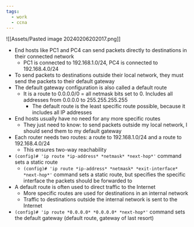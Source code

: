 ```yaml
---
tags:
  - work
  - ccna
---
```

![[Assets/Pasted image 20240206202017.png]]
- End hosts like PC1 and PC4 can send packets directly to destinations in their connected network
	- PC1 is connected to 192.168.1.0/24, PC4 is connected to 192.168.4.0/24
- To send packets to destinations outside their local network, they must send the packets to their default gateway
- The default gateway configuration is also called a default route
	- It is a route to 0.0.0.0/0 = all netmask bits set to 0. Includes all addresses from 0.0.0.0 to 255.255.255.255
		- The default route is the least specific route possible, because it includes all IP addresses
- End hosts usually have no need for any more specific routes
	- They just need to know: to send packets outside my local network, I should send them to my default gateway
- Each router needs two routes: a route to 192.168.1.0/24 and a route to 192.168.4.0/24
	- This ensures two-way reachability
- `(config)# 'ip route *ip-address* *netmask* *next-hop*'` command sets a static route
	- `(config)# 'ip route *ip-address* *netmask* *exit-interface* *next-hop*'` command sets a static route, but specifies the specific interface the packets should be forwarded to
- A default route is often used to direct traffic to the Internet
	- More specific routes are used for destinations in an internal network
	- Traffic to destinations outside the internal network is sent to the Internet
- `(config)# 'ip route *0.0.0.0* *0.0.0.0* *next-hop*'` command sets the default gateway (default route, gateway of last resort)